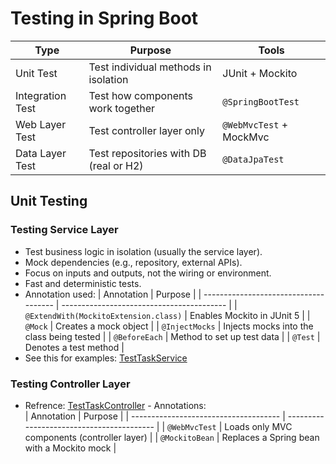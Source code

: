 # Testing in Spring Boot

| Type             | Purpose                                | Tools                   |
| ---------------- | -------------------------------------- | ----------------------- |
| Unit Test        | Test individual methods in isolation   | JUnit + Mockito         |
| Integration Test | Test how components work together      | `@SpringBootTest`       |
| Web Layer Test   | Test controller layer only             | `@WebMvcTest` + MockMvc |
| Data Layer Test  | Test repositories with DB (real or H2) | `@DataJpaTest`          |


## Unit Testing

### Testing Service Layer
 - Test business logic in isolation (usually the service layer).
 - Mock dependencies (e.g., repository, external APIs).
 - Focus on inputs and outputs, not the wiring or environment.
 - Fast and deterministic tests.
 - Annotation used:
    | Annotation                            | Purpose                                   |
    | ------------------------------------- | ----------------------------------------- |
    | `@ExtendWith(MockitoExtension.class)` | Enables Mockito in JUnit 5                |
    | `@Mock`                               | Creates a mock object                     |
    | `@InjectMocks`                        | Injects mocks into the class being tested |
    | `@BeforeEach`                         | Method to set up test data                |
    | `@Test`                               | Denotes a test method                     |
  - See this for examples: [TestTaskService](../org.learning.spring.boot.learning/src/test/java/org/learning/spring/boot/learning/services/TestTaskService.java)

  ### Testing Controller Layer
   - Refrence: [TestTaskController](../org.learning.spring.boot.learning/src/test/java/org/learning/spring/boot/learning/controllers/TestTaskController.java)
    - Annotations:  
        | Annotation                            | Purpose                                   |
        | ------------------------------------- | ----------------------------------------- |
        | `@WebMvcTest` | Loads only MVC components (controller layer)                |
        | `@MockitoBean`                               | Replaces a Spring bean with a Mockito mock                     |
